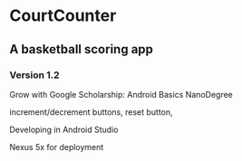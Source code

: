 # CourtCounter
## A basketball scoring app
### Version 1.2

Grow with Google Scholarship: Android Basics NanoDegree

increment/decrement buttons, reset button, 

Developing in Android Studio

Nexus 5x for deployment

